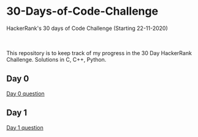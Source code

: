 # 30-Days-of-Code-Challenge
HackerRank's 30 days of Code Challenge (Starting 22-11-2020)

<br><br>
This repository is to keep track of my progress in the 30 Day HackerRank Challenge. Solutions in C, C++, Python.

## Day 0
<a href="https://www.hackerrank.com/challenges/30-hello-world/problem">Day 0 question</a>

## Day 1
<a href="https://www.hackerrank.com/challenges/30-data-types/problem">Day 1 question</a>